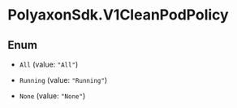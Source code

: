 # PolyaxonSdk.V1CleanPodPolicy

## Enum


* `All` (value: `"All"`)

* `Running` (value: `"Running"`)

* `None` (value: `"None"`)


